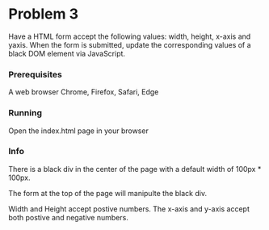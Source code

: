 # Problem 3

Have a HTML form accept the following values: width, height, x-axis and yaxis.
When the form is submitted, update the corresponding values of a black
DOM element via JavaScript.

### Prerequisites

A web browser Chrome, Firefox, Safari, Edge

### Running

Open the index.html page in your browser

### Info

There is a black div in the center of the page with a default width of 100px \* 100px.

The form at the top of the page will manipulte the black div.

Width and Height accept postive numbers. The x-axis and y-axis accept both postive and negative numbers.
